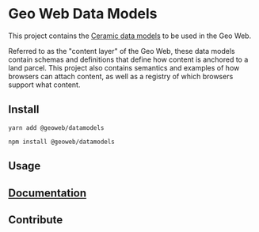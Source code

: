 # Geo Web Data Models

This project contains the [Ceramic data models](https://developers.ceramic.network/tools/glaze/datamodel/) to be used in the Geo Web.

Referred to as the "content layer" of the Geo Web, these data models contain schemas and definitions that define how content is anchored to a land parcel. This project also contains semantics and examples of how browsers can attach content, as well as a registry of which browsers support what content.

## Install

```
yarn add @geoweb/datamodels
```

```
npm install @geoweb/datamodels
```

## Usage

## [Documentation](./docs/README.md)

## Contribute